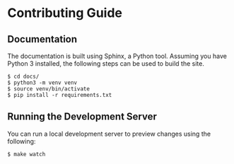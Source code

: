 # Contributing Guide

## Documentation

The documentation is built using Sphinx, a Python tool. Assuming you have
Python 3 installed, the following steps can be used to build the site.

```shell
$ cd docs/
$ python3 -m venv venv
$ source venv/bin/activate
$ pip install -r requirements.txt
```

## Running the Development Server

You can run a local development server to preview changes using the following:

```shell
$ make watch
```
